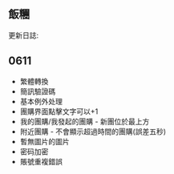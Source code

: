 飯糰
---

更新日誌:


## 0611

- 繁體轉換
- 簡訊驗證碼
- 基本例外处理
- 團購界面點擊文字可以+1
- 我的團購/我發起的團購 - 新團位於最上方
- 附近團購 - 不會顯示超過時間的團購(誤差五秒)
- 暫無圖片的圖片
- 密码加密
- 賬號重複錯誤